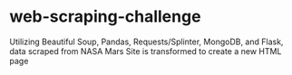# web-scraping-challenge
Utilizing Beautiful Soup, Pandas, Requests/Splinter, MongoDB, and Flask, data scraped from NASA Mars Site is transformed to create a new HTML page
